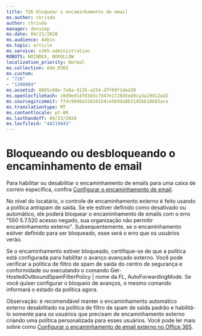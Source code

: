 ```yaml
---
title: 726 bloquear o encaminhamento de email
ms.author: chrisda
author: chrisda
manager: dansimp
ms.date: 04/21/2020
ms.audience: Admin
ms.topic: article
ms.service: o365-administration
ROBOTS: NOINDEX, NOFOLLOW
localization_priority: Normal
ms.collection: Adm_O365
ms.custom:
- "726"
- "1200004"
ms.assetid: 8865c68e-7e8a-4135-a254-d7f69f1ded30
ms.openlocfilehash: c0d9ed14f83d3c7d47e1728d5ed9ca3a19412ad2
ms.sourcegitcommit: f74c9698a31634154ce58dda8b3145bb10685ace
ms.translationtype: MT
ms.contentlocale: pt-BR
ms.lasthandoff: 09/23/2020
ms.locfileid: "48219843"
---
```

# <a name="blocking-or-unblocking-email-forwarding"></a>Bloqueando ou desbloqueando o encaminhamento de email

Para habilitar ou desabilitar o encaminhamento de emails para uma caixa de correio específica, confira [Configurar o encaminhamento de email](https://docs.microsoft.com/microsoft-365/admin/email/configure-email-forwarding).

No nível do locatário, o controle de encaminhamento externo é feito usando a política antispam de saída. Se ele estiver definido como desativado ou automático, ele poderá bloquear o encaminhamento de emails com o erro "550 5.7.520 acesso negado, sua organização não permitir encaminhamento externo". Subsequentemente, se o encaminhamento estiver definido para ser bloqueado, esse será o erro que os usuários verão.

Se o encaminhamento estiver bloqueado, certifique-se de que a política está configurada para habilitar o avanço avançado externo. Você pode verificar a política de filtro de spam de saída do centro de segurança e conformidade ou executando o comando Get-HostedOutboundSpamFilterPolicy | nome da FL, AutoForwardingMode. Se você quiser configurar o bloqueio de avanços, o mesmo comando informará o estado da política agora.

Observação: é recomendável manter o encaminhamento automático externo desabilitado na política de filtro de spam de saída padrão e habilitá-lo somente para os usuários que precisam de encaminhamento externo criando uma política personalizada para esses usuários. Você pode ler mais sobre como [Configurar o encaminhamento de email externo no Office 365](https://docs.microsoft.com/microsoft-365/security/office-365-security/external-email-forwarding).